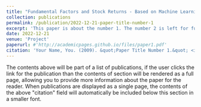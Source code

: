 ```yaml
---
title: "Fundamental Factors and Stock Returns - Based on Machine Learning Methods"
collection: publications
permalink: /publication/2022-12-21-paper-title-number-1
excerpt: 'This paper is about the number 1. The number 2 is left for future work.'
date: 2022-12-21
venue: 'Project'
paperurl: #'http://academicpages.github.io/files/paper1.pdf'
citation: 'Your Name, You. (2009). &quot;Paper Title Number 1.&quot; <i>Journal 1</i>. 1(1).'
---
```


The contents above will be part of a list of publications, if the user clicks the link for the publication than the contents of section will be rendered as a full page, allowing you to provide more information about the paper for the reader. When publications are displayed as a single page, the contents of the above "citation" field will automatically be included below this section in a smaller font.

